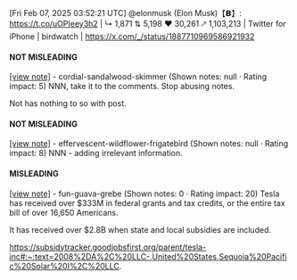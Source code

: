 [Fri Feb 07, 2025 03:52:21 UTC] @elonmusk (Elon Musk)【𝗕】: https://t.co/uOPIeey3h2 | ↳ 1,871 ⇅ 5,198 ♥ 30,261 🡕 1,103,213 | Twitter for iPhone | birdwatch | https://x.com/_/status/1887710969586921932

#### NOT MISLEADING

[[view note]](https://x.com/i/birdwatch/n/1887714892624388429) - cordial-sandalwood-skimmer (Shown notes: null · Rating impact: 5)
NNN, take it to the comments. Stop abusing notes.

Not has nothing to so with post.

#### NOT MISLEADING

[[view note]](https://x.com/i/birdwatch/n/1887714474234196383) - effervescent-wildflower-frigatebird (Shown notes: null · Rating impact: 8)
NNN - adding irrelevant information.  

#### MISLEADING

[[view note]](https://x.com/i/birdwatch/n/1887713408411402305) - fun-guava-grebe (Shown notes: 0 · Rating impact: 20)
Tesla has received over $333M in federal grants and tax credits, or the entire tax bill of over 16,650 Americans. 

It has received over $2.8B when state and local subsidies are included. 

https://subsidytracker.goodjobsfirst.org/parent/tesla-inc#:~:text=2008%2DA%2C%20LLC-,United%20States,Sequoia%20Pacific%20Solar%20I%2C%20LLC.
